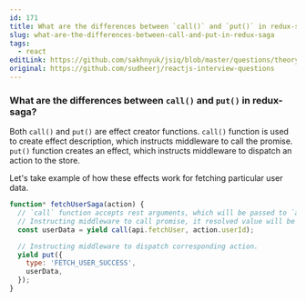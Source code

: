 ```yaml
---
id: 171
title: What are the differences between `call()` and `put()` in redux-saga?
slug: what-are-the-differences-between-call-and-put-in-redux-saga
tags:
  - react
editLink: https://github.com/sakhnyuk/jsiq/blob/master/questions/theory/react/171.md
original: https://github.com/sudheerj/reactjs-interview-questions
---
```


### What are the differences between `call()` and `put()` in redux-saga?

Both `call()` and `put()` are effect creator functions. `call()` function is used to create effect description, which instructs middleware to call the promise. `put()` function creates an effect, which instructs middleware to dispatch an action to the store.

Let's take example of how these effects work for fetching particular user data.

```javascript
function* fetchUserSaga(action) {
  // `call` function accepts rest arguments, which will be passed to `api.fetchUser` function.
  // Instructing middleware to call promise, it resolved value will be assigned to `userData` variable
  const userData = yield call(api.fetchUser, action.userId);

  // Instructing middleware to dispatch corresponding action.
  yield put({
    type: 'FETCH_USER_SUCCESS',
    userData,
  });
}
```